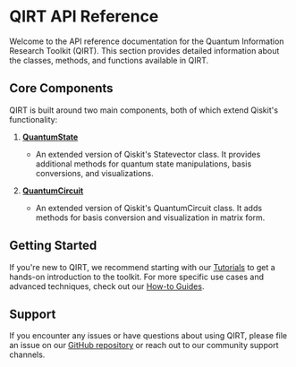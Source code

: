 # QIRT API Reference

Welcome to the API reference documentation for the Quantum Information Research Toolkit (QIRT). This section provides detailed information about the classes, methods, and functions available in QIRT.

## Core Components

QIRT is built around two main components, both of which extend Qiskit's functionality:

1. **[QuantumState](quantum-state.md)**
    - An extended version of Qiskit's Statevector class. It provides additional methods for quantum state manipulations, basis conversions, and visualizations.

2. **[QuantumCircuit](quantum-circuit.md)**
    - An extended version of Qiskit's QuantumCircuit class. It adds methods for basis conversion and visualization in matrix form.

## Getting Started

If you're new to QIRT, we recommend starting with our [Tutorials](../tutorials/index.md) to get a hands-on introduction to the toolkit. For more specific use cases and advanced techniques, check out our [How-to Guides](../how-to-guides/index.md).

## Support

If you encounter any issues or have questions about using QIRT, please file an issue on our [GitHub repository](https://github.com/Slope86/QIRT/issues) or reach out to our community support channels.
